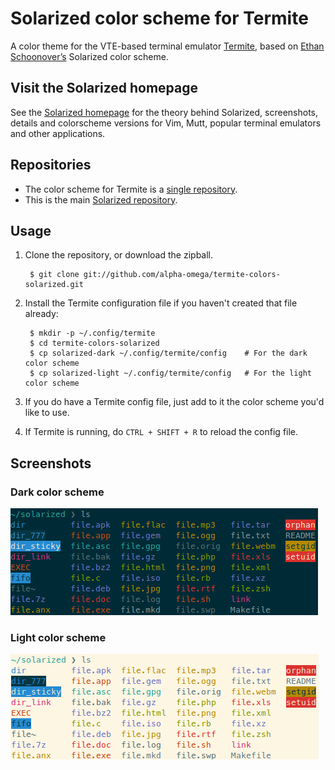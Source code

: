 # Solarized color scheme for Termite

A color theme for the VTE-based terminal emulator [Termite](https://github.com/thestinger/termite/), based on [Ethan Schoonover’s](http://ethanschoonover.com/) Solarized color scheme.


## Visit the Solarized homepage

See the [Solarized homepage](http://ethanschoonover.com/solarized) for the theory behind Solarized, screenshots, details and colorscheme versions for Vim, Mutt, popular terminal emulators and other applications.


## Repositories

* The color scheme for Termite is a [single repository](https://github.com/alpha-omega/termite-colors-solarized).
* This is the  main [Solarized repository](https://github.com/altercation/solarized).

## Usage

1. Clone the repository, or download the zipball.

        $ git clone git://github.com/alpha-omega/termite-colors-solarized.git

2. Install the Termite configuration file if you haven't created that file already:
    
        $ mkdir -p ~/.config/termite
        $ cd termite-colors-solarized
        $ cp solarized-dark ~/.config/termite/config    # For the dark color scheme
        $ cp solarized-light ~/.config/termite/config   # For the light color scheme

3. If you do have a Termite config file, just add to it the color scheme you'd like to use.
      
4. If Termite is running, do ``CTRL + SHIFT + R`` to reload the config file.

## Screenshots

### Dark color scheme

![Termite Solarized dark](https://github.com/alpha-omega/termite-colors-solarized/raw/master/screenshots/termite-solarized-dark.png)

### Light color scheme

![Termite Solarized light](https://github.com/alpha-omega/termite-colors-solarized/raw/master/screenshots/termite-solarized-light.png)
